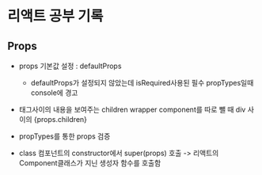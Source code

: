 # 리액트 공부 기록 

## Props
- props 기본값 설정 : defaultProps
    - defaultProps가 설정되지 않았는데 isRequired사용된 필수 propTypes일때 console에 경고  
- 태그사이의 내용을 보여주는 children
  wrapper component를 따로 뺄 때 div 사이의 {props.children}
- propTypes를 통한 props 검증

- class 컴포넌트의 constructor에서 super(props) 호출
    -> 리액트의 Component클래스가 지닌 생성자 함수를 호출함
    

